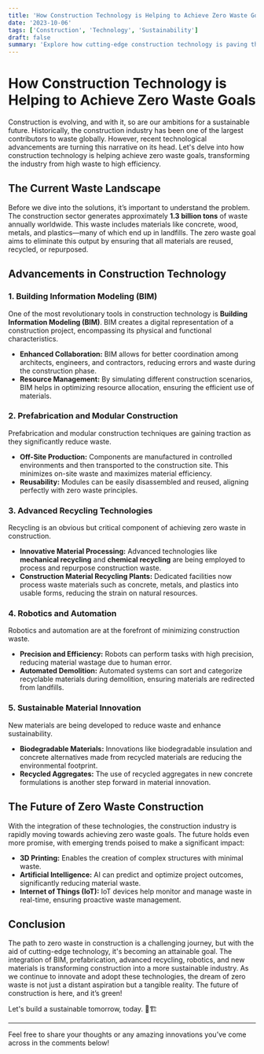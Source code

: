 ```yaml
---
title: 'How Construction Technology is Helping to Achieve Zero Waste Goals'
date: '2023-10-06'
tags: ['Construction', 'Technology', 'Sustainability']
draft: false
summary: 'Explore how cutting-edge construction technology is paving the way towards achieving zero waste goals and revolutionizing the industry.'
---
```


# How Construction Technology is Helping to Achieve Zero Waste Goals

Construction is evolving, and with it, so are our ambitions for a sustainable future. Historically, the construction industry has been one of the largest contributors to waste globally. However, recent technological advancements are turning this narrative on its head. Let's delve into how construction technology is helping achieve zero waste goals, transforming the industry from high waste to high efficiency.

## The Current Waste Landscape

Before we dive into the solutions, it’s important to understand the problem. The construction sector generates approximately **1.3 billion tons** of waste annually worldwide. This waste includes materials like concrete, wood, metals, and plastics—many of which end up in landfills. The zero waste goal aims to eliminate this output by ensuring that all materials are reused, recycled, or repurposed.

## Advancements in Construction Technology

### 1. Building Information Modeling (BIM)

One of the most revolutionary tools in construction technology is **Building Information Modeling (BIM)**. BIM creates a digital representation of a construction project, encompassing its physical and functional characteristics.

- **Enhanced Collaboration:** BIM allows for better coordination among architects, engineers, and contractors, reducing errors and waste during the construction phase.
- **Resource Management:** By simulating different construction scenarios, BIM helps in optimizing resource allocation, ensuring the efficient use of materials.

### 2. Prefabrication and Modular Construction

Prefabrication and modular construction techniques are gaining traction as they significantly reduce waste.

- **Off-Site Production:** Components are manufactured in controlled environments and then transported to the construction site. This minimizes on-site waste and maximizes material efficiency.
- **Reusability:** Modules can be easily disassembled and reused, aligning perfectly with zero waste principles.

### 3. Advanced Recycling Technologies

Recycling is an obvious but critical component of achieving zero waste in construction.

- **Innovative Material Processing:** Advanced technologies like **mechanical recycling** and **chemical recycling** are being employed to process and repurpose construction waste.
- **Construction Material Recycling Plants:** Dedicated facilities now process waste materials such as concrete, metals, and plastics into usable forms, reducing the strain on natural resources.

### 4. Robotics and Automation

Robotics and automation are at the forefront of minimizing construction waste.

- **Precision and Efficiency:** Robots can perform tasks with high precision, reducing material wastage due to human error.
- **Automated Demolition:** Automated systems can sort and categorize recyclable materials during demolition, ensuring materials are redirected from landfills.

### 5. Sustainable Material Innovation

New materials are being developed to reduce waste and enhance sustainability.

- **Biodegradable Materials:** Innovations like biodegradable insulation and concrete alternatives made from recycled materials are reducing the environmental footprint.
- **Recycled Aggregates:** The use of recycled aggregates in new concrete formulations is another step forward in material innovation.

## The Future of Zero Waste Construction

With the integration of these technologies, the construction industry is rapidly moving towards achieving zero waste goals. The future holds even more promise, with emerging trends poised to make a significant impact:

- **3D Printing:** Enables the creation of complex structures with minimal waste.
- **Artificial Intelligence:** AI can predict and optimize project outcomes, significantly reducing material waste.
- **Internet of Things (IoT):** IoT devices help monitor and manage waste in real-time, ensuring proactive waste management.

## Conclusion

The path to zero waste in construction is a challenging journey, but with the aid of cutting-edge technology, it's becoming an attainable goal. The integration of BIM, prefabrication, advanced recycling, robotics, and new materials is transforming construction into a more sustainable industry. As we continue to innovate and adopt these technologies, the dream of zero waste is not just a distant aspiration but a tangible reality. The future of construction is here, and it’s green!

Let's build a sustainable tomorrow, today. 🌱🏗️

---

Feel free to share your thoughts or any amazing innovations you’ve come across in the comments below!